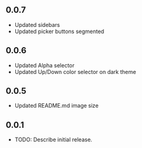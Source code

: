 ## 0.0.7

 * Updated sidebars
 * Updated picker buttons segmented

## 0.0.6

* Updated Alpha selector
* Updated Up/Down color selector on dark theme

## 0.0.5

* Updated README.md image size

## 0.0.1

* TODO: Describe initial release.
